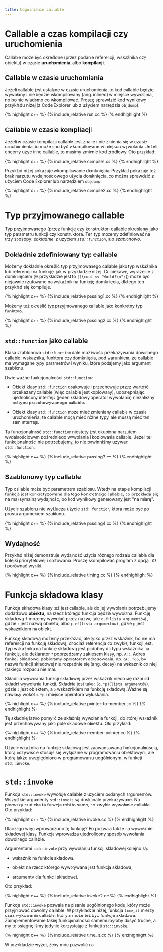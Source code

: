 ```yaml
---
title: Uogólnienie callable
---
```


# Callable a czas kompilacji czy uruchomienia

Callable może być określone (przez podanie referencji, wskaźnika czy
obiektu) w czasie **uruchomienia**, albo **kompilacji**.

## Callable w czasie uruchomienia

Jeżeli callable jest ustalane w czasie uruchomienia, to kod callable
będzie wywołany i nie będzie wkompilowany (ang. inlined) w miejsce
wywołania, no bo nie wiadomo co wkompilować.  Proszę sprawdzić kod
wynikowy przykładu niżej (z Code Explorer lub z użyciem narzędzia
`objdump`).

{% highlight c++ %}
{% include_relative run.cc %}
{% endhighlight %}

## Callable w czasie kompilacji

Jeżeli w czasie kompilacji callable jest znane i nie zmienia się w
czasie uruchomienia, to może ono być wkompilowane w miejscu wywołania.
Jeżeli chcemy użyć inne callable, to musimy zmienić kod źródłowy.  Oto
przykład:

{% highlight c++ %}
{% include_relative compile1.cc %}
{% endhighlight %}

Przykład niżej pokazuje wkompilowanie domknięcia.  Przykład pokazuje
też brak narzutu wydajnościowego użycia domknięcia, co można sprawdzić
z użyciem Code Explorer lub narzędziem `objdump`.

{% highlight c++ %}
{% include_relative compile2.cc %}
{% endhighlight %}

# Typ przyjmowanego callable

Typ przyjmowanego (przez funkcję czy konstruktor) callable określamy
jako typ parametru funkcji czy konstruktora.  Ten typ możemy
zdefiniować na trzy sposoby: *dokładnie*, z użyciem *`std::function`*,
lub *szablonowo*.

## Dokładnie zdefiniowany typ callable

Możemy dokładnie określić typ przyjmowanego callable jako typ
wskaźnika lub referencji na funkcję, jak w przykładzie niżej.  Co
ciekawe, wyrażenie z domknięciem (w przykładzie jest to `[]{cout <<
"World!\n";}`) może być niejawnie rzutowane na wskaźnik na funkcję
domknięcia, dlatego ten przykład się kompiluje.

{% highlight c++ %}
{% include_relative passing1.cc %}
{% endhighlight %}

Możemy też określić typ przyjmowanego callable jako konkretny typ
funktora.

{% highlight c++ %}
{% include_relative passing2.cc %}
{% endhighlight %}

## `std::function` jako callable

Klasa szablonowa `std::function` dale możliwość przekazywania
dowolnego callable: wskaźnika, funktora czy domknięcia, pod warunkiem,
że callable ma wymagane typy parametrów i wyniku, które podajemy jako
argument szablonu.

Dwie ważne funkcjonalności `std::function`:

* Obiekt klasy `std::function` opakowuje i przechowuje przez wartość
  przekazany callable (więc callable jest kopiowany), udostępniając
  ujednolicony interfejs (jeden składowy operator wywołania)
  niezależny od typu przechowywanego callable.

* Obiekt klasy `std::function` może mieć zmieniany callable w czasie
  uruchomienia; te callable mogą mieć różne typy, ale muszą mieć ten
  sam interfejs.

Ta funkcjonalność `std::function` niestety jest okupiona narzutem
wydajnościowym pośredniego wywołania i kopiowania callable.  Jeżeli
tej funkcjonalności nie potrzebujemy, to nie powinniśmy używać
`std::function`.

{% highlight c++ %}
{% include_relative passing3.cc %}
{% endhighlight %}

## Szablonowy typ callable

Typ callable może być parametrem szablonu.  Wtedy na etapie kompilacji
funkcja jest konkretyzowana dla tego konkretnego callable, co
przekłada się na maksymalną wydajnośc, bo kod wynikowy generowany jest
"na miarę".

Użycie szablonu nie wyklucza użycie `std::function`, która może być po
prostu argumentem szablonu.

{% highlight c++ %}
{% include_relative passing4.cc %}
{% endhighlight %}

## Wydajność

Przykład niżej demonstruje wydajność użycia różnego rodzaju callable
dla kolejki priorytetowej i sortowania.  Proszę skompilować program z
opcją `-O3` i porównać wyniki.

{% highlight c++ %}
{% include_relative timing.cc %}
{% endhighlight %}

# Funkcja składowa klasy

Funkcja składowa klasy też jest callable, ale do jej wywołania
potrzebujemy dodatkowo **obiektu**, na rzecz którego funkcja będzie
wywołana.  Funkcję składową `f` możemy wywołać przez nazwę tak:
`o.f(lista argumentów)`, gdzie `o` jest nazwą obiektu, albo
`p->f(lista argumentów)`, gdzie `p` jest wskaźnikiem na obiekt.

Funkcję składową możemy przekazać, ale tylko przez wskaźnik, bo nie ma
referencji na funkcję składową, chociaż referencja do zwykłej funkcji
jest.  Typ wskaźnika na funkcję składową jest podobny do typu
wskaźnika na funkcję, ale deklarator `*` poprzedzamy zakresem klasy,
np. `A::`.  Adres funkcji składowej pobieramy operatorem adresowania,
np. `&A::foo`, bo nazwa funkcji składowej nie rozpadnie się
(ang. decay) na wskaźnik do niej (takiego rozpadu nie ma).

Składnia wywołania funkcji składowej przez wskaźnik nieco się różni od
składni wywołania funkcji.  Składnia jest taka: `(o.*p)(lista
argumentów)`, gdzie `o` jest obiektem, a `p` wskaźnikiem na funkcję
składową.  Ważne są nawiasy wokół `o.*p` i miejsce operatora
wyłuskania.

{% highlight c++ %}
{% include_relative pointer-to-member.cc %}
{% endhighlight %}

Tę składnię łatwo pomylić ze składnią wywołania funkcji, do której
wskaźnik jest przechowywany jako pole składowe obiektu.  Oto przykład:

{% highlight c++ %}
{% include_relative member-pointer.cc %}
{% endhighlight %}

Użycie wkaźnika na funkcję składową jest zaawansowaną
funkcjonalnością, którą oczywiście stosuje się wyłącznie w
programowaniu obiektowym, ale którą także uwzględniono w programowaniu
uogólnionym, w funkcji `std::invoke`.

# `std::invoke`

Funkcja `std::invoke` wywołuje callable z użyciem podanych argumentów.
Wszystkie argumenty `std::invoke` są doskonale przekazywane.  Na
pierwszy rzut oka ta funkcja robi to samo, co zwykłe wywołanie
callable.  Oto przykład:

{% highlight c++ %}
{% include_relative invoke.cc %}
{% endhighlight %}

Dlaczego więc wprowadzono tę funkcję?  Bo pozwala także na wywołanie
składowej klasy.  Funkcja wprowadza ujednolicony sposób wywołania
dowolnego callable.

Argumentami `std::invoke` przy wywołaniu funkcji składowej kolejno są:

* wskaźnik na funkcję składową,

* obiekt na rzecz którego wywoływana jest funkcja składowa,

* argumenty dla funkcji składowej.

Oto przykład:

{% highlight c++ %}
{% include_relative invoke2.cc %}
{% endhighlight %}

Funkcja `std::invoke` pozwala na pisanie uogólnionego kodu, który może
przyjmować dowolny callable.  W przykładzie niżej, funkcja `time_it`
mierzy czas wykowania callable, którym może też być funkcja składowa.
Zaimplementowanie takiej funkcjonalności samemu byłoby dosyć trudne, a
my to osiągnęliśmy jedynie korzystając z funkcji `std::invoke.`

{% highlight c++ %}
{% include_relative time_it.cc %}
{% endhighlight %}

W przykładzie wyżej, żeby móc pozwolić na

<!-- LocalWords: destructor expr lvalue lvalues rvalue rvalues RVO -->
